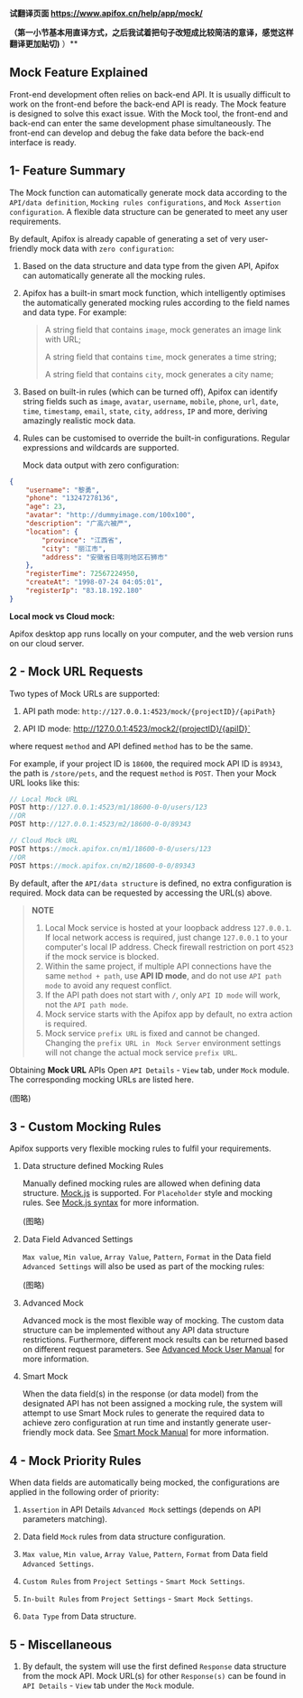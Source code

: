 **试翻译页面 https://www.apifox.cn/help/app/mock/**

**（第一小节基本用直译方式，之后我试着把句子改短成比较简洁的意译，感觉这样翻译更加贴切)**
）**

## Mock Feature Explained

Front-end development often relies on back-end API. It is usually difficult to work on the front-end before the back-end API is ready. The Mock feature is designed to solve this exact issue. With the Mock tool, the front-end and back-end can enter the same development phase simultaneously. The front-end can develop and debug the fake data before the back-end interface is ready.

## 1- Feature Summary

The Mock function can automatically generate mock data according to the `API/data definition`, `Mocking rules configurations`, and `Mock Assertion configuration`. A flexible data structure can be generated to meet any user requirements.

By default, Apifox is already capable of generating a set of very user-friendly mock data with `zero configuration`:

1. Based on the data structure and data type from the given API, Apifox can automatically generate all the mocking rules.

2. Apifox has a built-in smart mock function, which intelligently optimises the automatically generated mocking rules according to the field names and data type. For example:


    > A string field that contains `image`, mock generates an image link with URL;
    > 
    > A string field that contains `time`, mock generates a time string;
    > 
    > A string field that contains `city`, mock generates a city name;
    > 

3. Based on built-in rules (which can be turned off), Apifox can identify string fields such as `image`, `avatar`, `username`, `mobile`, `phone`, `url`, `date`, `time`, `timestamp`, `email`, `state`, `city`, `address`, `IP` and more, deriving amazingly realistic mock data.

4. Rules can be customised to override the built-in configurations. Regular expressions and wildcards are supported.

    Mock data output with zero configuration:

```json
{
	"username": "黎勇",
    "phone": "13247278136",
    "age": 23,
    "avatar": "http://dummyimage.com/100x100",
    "description": "广高六被严",
    "location": {
        "province": "江西省",
        "city": "丽江市",
        "address": "安徽省日喀则地区石狮市"
    },
    "registerTime": 72567224950,
    "createAt": "1998-07-24 04:05:01",
    "registerIp": "83.18.192.180"
}
```


**Local mock vs Cloud mock:**

Apifox desktop app runs locally on your computer, and the web version runs on our cloud server.

## 2 - Mock URL Requests

Two types of Mock URLs are supported:

1. API path mode: `http://127.0.0.1:4523/mock/{projectID}/{apiPath}`

2. API ID mode: http://127.0.0.1:4523/mock2/{projectID}/{apiID}`

where request `method` and API defined `method` has to be the same.

For example, if your project ID is `18600`, the required mock API ID is `89343`, the path is `/store/pets`, and the request `method` is `POST`. Then your Mock URL looks like this:

```javascript
// Local Mock URL
POST http://127.0.0.1:4523/m1/18600-0-0/users/123
//OR
POST http://127.0.0.1:4523/m2/18600-0-0/89343

// Cloud Mock URL
POST https://mock.apifox.cn/m1/18600-0-0/users/123
//OR
POST https://mock.apifox.cn/m2/18600-0-0/89343
```

By default, after the `API/data structure` is defined, no extra configuration is required. Mock data can be requested by accessing the URL(s) above.

> **NOTE**
> 1. Local Mock service is hosted at your loopback address `127.0.0.1`. If local network access is required, just change `127.0.0.1` to your computer's local IP address. Check firewall restriction on port `4523` if the mock service is blocked.
> 2. Within the same project, if multiple API connections have the same `method + path`, use **API  ID mode**, and do not use `API path mode` to avoid any request conflict.
> 3. If the API path does not start with `/`, only `API ID mode` will work, not the `API path mode`.
> 4. Mock service starts with the Apifox app by default, no extra action is required.
> 5. Mock service `prefix URL` is fixed and cannot be changed. Changing the `prefix URL in ` `Mock Server` environment settings will not change the actual mock service `prefix URL`.

Obtaining **Mock URL** APIs
Open `API Details` - `View` tab, under `Mock` module. The corresponding mocking URLs are listed here.

(图略)

## 3 - Custom Mocking Rules

Apifox supports very flexible mocking rules to fulfil your requirements.

1.	Data structure defined Mocking Rules

    Manually defined mocking rules are allowed when defining data structure. [Mock.js](https://mockjs.com) is supported. For `Placeholder` style and mocking rules. See [Mock.js syntax](https://mockjs.com/examples.html#DPD) for more information.

    (图略)

2.	Data Field Advanced Settings

    `Max value`, `Min value`, `Array Value`, `Pattern`, `Format` in the Data field `Advanced Settings` will also be used as part of the mocking rules:

    (图略)

3.	Advanced Mock

    Advanced mock is the most flexible way of mocking. The custom data structure can be implemented without any API data structure restrictions. Furthermore, different mock results can be returned based on different request parameters. See [Advanced Mock User Manual]( https://www.apifox.cn/help/app/mock/mock-custom-scripts/) for more information.

4.	Smart Mock

    When the data field(s) in the response (or data model) from the designated API has not been assigned a mocking rule, the system will attempt to use Smart Mock rules to generate the required data to achieve zero configuration at run time and instantly generate user-friendly mock data. See [Smart Mock Manual]( https://www.apifox.cn/help/app/mock/mock-custom-scripts/) for more information.

## 4 - Mock Priority Rules

When data fields are automatically being mocked, the configurations are applied in the following order of priority:

1.	`Assertion` in API Details `Advanced Mock` settings (depends on API parameters matching).

2.	Data field `Mock` rules from data structure configuration.
3.	`Max value`, `Min value`, `Array Value`, `Pattern`, `Format` from Data field `Advanced Settings`.

4.	`Custom Rules` from `Project Settings` - `Smart Mock Settings`.

5.	`In-built Rules` from `Project Settings` - `Smart Mock Settings`.

6.	`Data Type` from Data structure.

## 5 - Miscellaneous

1.	By default, the system will use the first defined `Response` data structure from the mock API. Mock URL(s) for other `Response(s)` can be found in `API Details` - `View` tab under the `Mock` module. 
